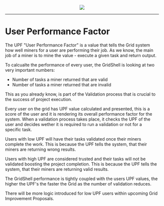 <p align=center>
  <img src=https://gridshl.files.wordpress.com/2022/06/img_3490.png>
</p>

-------------------

# User Performance Factor
The UPF "User Performance Factor" is a value that tells the Grid system how well miners for a user are performing their job.
As we know, the main job of a miner is to mine the value - execute a given task and return output.

To calcualte the performance of every user, the GridShell is looking at two very important numbers:

- Number of tasks a miner returned that are valid
- Number of tasks a miner returned that are invalid

This as you already know, is part of the Validation process that is crucial to the success of project execution.

Every user on the grid has UPF value calculated and presented, this is a score of the user and it is rendering its overall performance factor for the system.
When a validation process takes place, it checks the UPF of the user and decides wether it is required to run a validation or not for a specific task.

Users with low UPF will have their tasks validated once their miners complete the work.
This is because the UPF tells the system, that their miners are returning wrong results.

Users with high UPF are considered trusted and their tasks will not be validated boosting the project completion.
This is because the UPF tells the system, that their miners are returning valid results.

The GridShell performance is tightly coupled with the users UPF values, the higher the UPF's the faster the Grid as the number of validation reduces.

There will be more logic introduced for low UPF users within upcoming Grid Improvement Proposals.

